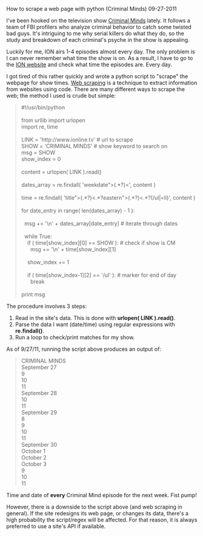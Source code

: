 How to scrape a web page with python (Criminal Minds)
09-27-2011    

I've been hooked on the television show [Criminal Minds][1] lately. It follows a team of FBI profilers who analyze criminal behavior to catch some twisted bad guys. It's intriguing to me why serial killers do what they do, so the study and breakdown of each criminal's psyche in the show is appealing.

Luckily for me, ION airs 1-4 episodes almost every day. The only problem is I can never remember what time the show is on. As a result, I have to go to the [ION website][2] and check what time the episodes are. Every day.

I got tired of this rather quickly and wrote a python script to "scrape" the webpage for show times. [Web scraping][3] is a technique to extract information from websites using code. There are many different ways to scrape the web; the method I used is crude but simple:

<blockquote>
#!/usr/bin/python<br />
<br />
from urllib import urlopen<br />
import re, time<br />
<br />
LINK = 'http://www.ionline.tv'  # url to scrape<br />
SHOW = 'CRIMINAL MINDS'         # show keyword to search on<br />
msg = SHOW<br />
show_index = 0<br />
<br />
content = urlopen( LINK ).read()<br />
<br />
dates_array = re.findall( 'weekdate"&gt;(.*?)&lt;', content )<br />
<br />
time = re.findall( 'title"&gt;(.*?)&lt;.*?eastern"&gt;(.*?)&lt;.*?(/ul|&lt;li)', content )<br />
<br />
for date_entry in range( len(dates_array) - 1 ):<br />
<br />
&nbsp;&nbsp;msg += '\n' + dates_array[date_entry]      # iterate through dates<br />
<br />
&nbsp;&nbsp;while True:<br />
&nbsp;&nbsp;&nbsp;&nbsp;if ( time[show_index][0] == SHOW ):     # check if show is CM<br />
&nbsp;&nbsp;&nbsp;&nbsp;&nbsp;&nbsp;msg += '\n' + time[show_index][1]<br />
<br />
&nbsp;&nbsp;&nbsp;&nbsp;show_index += 1<br />
<br />
&nbsp;&nbsp;&nbsp;&nbsp;if ( time[show_index-1][2] == '/ul' ):  # marker for end of day<br />
&nbsp;&nbsp;&nbsp;&nbsp;&nbsp;&nbsp;break<br />
<br />
print msg
</blockquote>

The procedure involves 3 steps: 

1. Read in the site's data. This is done with **urlopen( LINK ).read()**.
2. Parse the data I want (date/time) using regular expressions with **re.findall()**.
3. Run a loop to check/print matches for my show.

As of 9/27/11, running the script above produces an output of:

<blockquote>
CRIMINAL MINDS<br />
September 27<br />
9<br />
10<br />
11<br />
September 28<br />
10<br />
11<br />
September 29<br />
8<br />
9<br />
10<br />
11<br />
September 30<br />
October 1<br />
October 2<br />
October 3<br />
9<br />
10<br />
11
</blockquote>

Time and date of **every** Criminal Mind episode for the next week. Fist pump!

However, there is a downside to the script above (and web scraping in general). If the site redesigns its web page, or changes its data, there's a high probability the script/regex will be affected. For that reason, it is always preferred to use a site's API if available.

[1]: http://en.wikipedia.org/wiki/Criminal_Minds
[2]: http://www.iontelevision.com/
[3]: http://en.wikipedia.org/wiki/Web_scraping
